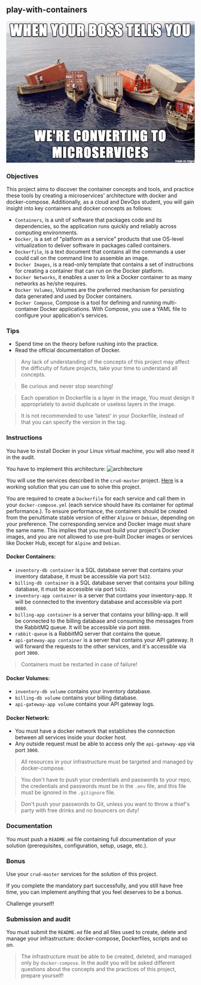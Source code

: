 ## play-with-containers

![Microservices](../assets/Microservices.png)

### Objectives

This project aims to discover the container concepts and tools, and practice
these tools by creating a microservices' architecture with docker and
docker-compose. Additionally, as a cloud and DevOps student, you will gain
insight into key containers and docker concepts as follows:

- `Containers`, is a unit of software that packages code and its dependencies,
  so the application runs quickly and reliably across computing environments.
- `Docker`, is a set of "platform as a service" products that use OS-level
  virtualization to deliver software in packages called containers.
- `Dockerfile`, is a text document that contains all the commands a user could
  call on the command line to assemble an image.
- `Docker Images`, is a read-only template that contains a set of instructions
  for creating a container that can run on the Docker platform.
- `Docker Networks`, it enables a user to link a Docker container to as many
  networks as he/she requires.
- `Docker Volumes`, Volumes are the preferred mechanism for persisting data
  generated and used by Docker containers.
- `Docker Compose`, Compose is a tool for defining and running multi-container
  Docker applications. With Compose, you use a YAML file to configure your
  application's services.

### Tips

- Spend time on the theory before rushing into the practice.
- Read the official documentation of Docker.

> Any lack of understanding of the concepts of this project may affect the
> difficulty of future projects, take your time to understand all concepts.

> Be curious and never stop searching!

> Each operation in Dockerfile is a layer in the image, You must design it
> appropriately to avoid duplicate or useless layers in the image.

> It is not recommended to use 'latest' in your Dockerfile, instead of that
> you can specify the version in the tag.

### Instructions

You have to install Docker in your Linux virtual machine, you will also need it
in the audit.

You have to implement this architecture:
![architecture](./resources/play-with-containers-py.png)

You will use the services described in the `crud-master` project.
[Here](https://github.com/01-edu/crud-master-py)
is a working solution that you can use to solve this project.

You are required to create a `Dockerfile` for each service and call them in
your `docker-compose.yml` (each service should have its container for optimal
performance.). To ensure performance, the containers should be created from the
penultimate stable version of either `Alpine` or `Debian`, depending on your
preference. The corresponding service and Docker image must share the same
name. This implies that you must build your project's Docker images, and you are
not allowed to use pre-built Docker images or services like Docker Hub, except
for `Alpine` and `Debian`.

#### Docker Containers:

- `inventory-db container` is a SQL database server that contains your
  inventory database, it must be accessible via port `5432`.
- `billing-db container` is a SQL database server that contains your
  billing database, it must be accessible via port `5432`.
- `inventory-app container` is a server that contains your
  inventory-app. It will be connected to the inventory database and accessible
  via port `8080`.
- `billing-app container` is a server that contains your billing-app.
  It will be connected to the billing database and consuming the messages from
  the RabbitMQ queue. It will be accessible via port `8080`.
- `rabbit-queue` is a RabbitMQ server that contains the queue.
- `api-gateway-app container` is a server that contains your
  API gateway. It will forward the requests to the other services, and it's
  accessible via port `3000`.

> Containers must be restarted in case of failure!

#### Docker Volumes:

- `inventory-db volume` contains your inventory database.
- `billing-db volume` contains your billing database.
- `api-gateway-app volume` contains your API gateway logs.

#### Docker Network:

- You must have a docker network that establishes the connection between all
  services inside your docker host.
- Any outside request must be able to access only the `api-gateway-app` via
  port `3000`.

> All resources in your infrastructure must be targeted and managed by
> docker-compose.

> You don't have to push your credentials and passwords to your repo, the
> credentials and passwords must be in the `.env` file, and this file must be
> ignored in the `.gitignore` file.

> Don't push your passwords to Git, unless you want to throw a thief's party
> with free drinks and no bouncers on duty!

### Documentation

You must push a `README.md` file containing full documentation of your solution
(prerequisites, configuration, setup, usage, etc.).

### Bonus

Use your `crud-master` services for the solution of this project.

If you complete the mandatory part successfully, and you still have free time,
you can implement anything that you feel deserves to be a bonus.

Challenge yourself!

### Submission and audit

You must submit the `README.md` file and all files used to create, delete and
manage your infrastructure: docker-compose, Dockerfiles, scripts and so on.

> The infrastructure must be able to be created, deleted, and managed only by
> `docker-compose`. In the audit you will be asked different questions about
> the concepts and the practices of this project, prepare yourself!